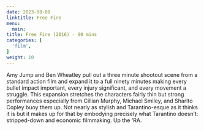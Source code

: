 ```yaml
---
date: 2023-08-09
linktitle: Free Fire
menu:
  main:
title: Free Fire (2016) - 90 mins
categories: [
  'film',
]
weight: 10
---
```


Amy Jump and Ben Wheatley pull out a three minute shootout scene from a standard action film and expand it to a full ninety minutes making every bullet impact important, every injury significant, and every movement a struggle. This expansion stretches the characters fairly thin but strong performances especially from Cillian Murphy, Michael Smiley, and Sharlto Copley buoy them up. Not nearly as stylish and Tarantino-esque as it thinks it is but it makes up for that by embodying precisely what Tarantino doesn’t: stripped-down and economic filmmaking. Up the ‘RA.

